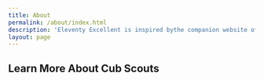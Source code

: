 ```yaml
---
title: About
permalink: /about/index.html
description: 'Eleventy Excellent is inspired bythe companion website of Andy Bell’s talk "Be the browser’s mentor, not its micromanager".'
layout: page
---
```



## Learn More About Cub Scouts

<div>
<custom-youtube 
@slug="IQT69ioxkK8" 
@label="Cub Scouts | Scouting America"> 
</custom-youtube>
</div>
